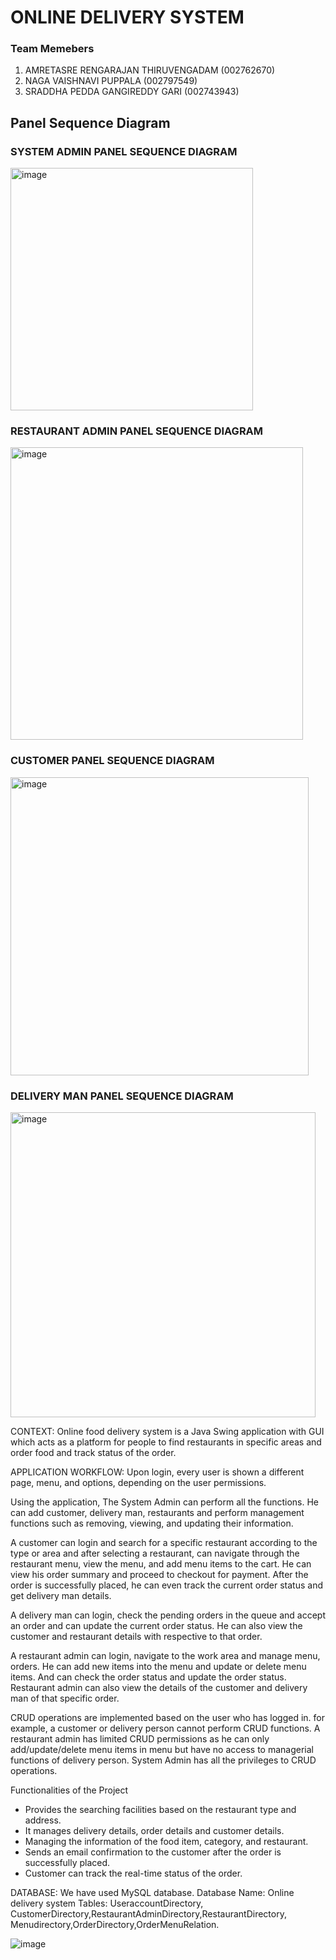 # ONLINE DELIVERY SYSTEM

 ### Team Memebers ###
 1. AMRETASRE RENGARAJAN THIRUVENGADAM (002762670)
 2. NAGA VAISHNAVI PUPPALA (002797549)
 3. SRADDHA PEDDA GANGIREDDY GARI (002743943)


## Panel Sequence Diagram ##

### SYSTEM ADMIN PANEL SEQUENCE DIAGRAM ###
<img width="388" alt="image" src="https://user-images.githubusercontent.com/113134320/206952821-843f929a-b11e-43e2-a9f9-89b5e6bea354.png">

### RESTAURANT ADMIN PANEL SEQUENCE DIAGRAM ###
<img width="468" alt="image" src="https://user-images.githubusercontent.com/113134320/206952891-abcdd611-cede-4406-894c-a6fbae0eb96f.png">

### CUSTOMER PANEL SEQUENCE DIAGRAM ###
<img width="477" alt="image" src="https://user-images.githubusercontent.com/113134320/206952964-38c44d79-aaed-4a8e-863b-556ac97fb08d.png">

### DELIVERY MAN PANEL SEQUENCE DIAGRAM ###
<img width="488" alt="image" src="https://user-images.githubusercontent.com/113134320/206953067-ef326078-ae39-473d-ac3a-262f2f19580a.png">




CONTEXT:
Online food delivery system is a Java Swing application with GUI which acts as a platform for people to find restaurants in specific areas and order food and track status of the order.

APPLICATION WORKFLOW:
Upon login, every user is shown a different page, menu, and options, depending on the user permissions. 


Using the application, The System Admin can perform all the functions. He can add customer, delivery man, restaurants and perform management functions such as removing, viewing, and updating their information.

A customer can login and search for a specific restaurant according to the type or area and after selecting a restaurant, can navigate through the restaurant menu, view the menu, and add menu items to the cart. He can view his order summary and proceed to checkout for payment. After the order is successfully placed, he can even track the current order status and get delivery man details.

A delivery man can login, check the pending orders in the queue and accept an order and can update the current order status. He can also view the customer and restaurant details with respective to that order.

A restaurant admin can login, navigate to the work area and manage menu, orders. He can add new items into the menu and update or delete menu items. And can check the order status and update the order status. Restaurant admin can also view the details of the customer and delivery man of that specific order.

CRUD operations are implemented based on the user who has logged in. for example, a customer or delivery person cannot perform CRUD functions. A restaurant admin has limited CRUD permissions as he can only add/update/delete menu items in menu but have no access to managerial functions of delivery person. System Admin has all the privileges to CRUD operations. 



Functionalities of the Project
-	Provides the searching facilities based on the restaurant type and address.
-	It manages delivery details, order details and customer details.
-	Managing the information of the food item, category, and restaurant.
-	Sends an email confirmation to the customer after the order is successfully placed.
-	Customer can track the real-time status of the order.


DATABASE:
We have used MySQL database.
Database Name: Online delivery system
Tables: UseraccountDirectory, CustomerDirectory,RestaurantAdminDirectory,RestaurantDirectory,
Menudirectory,OrderDirectory,OrderMenuRelation.

![image](https://user-images.githubusercontent.com/113550284/206954374-27a7394c-d547-49a6-925b-2cfa69bbea16.png)
